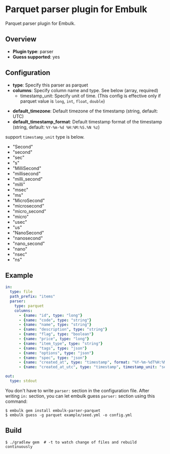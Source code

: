 # Parquet parser plugin for Embulk

Parquet parser plugin for Embulk.

## Overview

* **Plugin type**: parser
* **Guess supported**: yes

## Configuration

- **type**: Specify this parser as parquet
- **columns**: Specify column name and type. See below (array, required)
  - timestamp_unit: Specify unit of time. (This config is effective only if parquet value is `long`, `int`, `float`, `double`)
* **default_timezone**: Default timezone of the timestamp (string, default: UTC)
* **default_timestamp_format**: Default timestamp format of the timestamp (string, default: `%Y-%m-%d %H:%M:%S.%N %z`)

support `timestamp_unit` type is below.

- "Second"
- "second"
- "sec"
- "s"
- "MilliSecond"
- "millisecond"
- "milli_second"
- "milli"
- "msec"
- "ms"
- "MicroSecond"
- "microsecond"
- "micro_second"
- "micro"
- "usec"
- "us"
- "NanoSecond"
- "nanosecond"
- "nano_second"
- "nano"
- "nsec"
- "ns"

## Example

```yaml
in:
  type: file
  path_prefix: "items"
  parser:
    type: parquet
    columns:
      - {name: "id", type: "long"}
      - {name: "code", type: "string"}
      - {name: "name", type: "string"}
      - {name: "description", type: "string"}
      - {name: "flag", type: "boolean"}
      - {name: "price", type: "long"}
      - {name: "item_type", type: "string"}
      - {name: "tags", type: "json"}
      - {name: "options", type: "json"}
      - {name: "spec", type: "json"}
      - {name: "created_at", type: "timestamp", format: "%Y-%m-%dT%H:%M:%S%:z"}
      - {name: "created_at_utc", type: "timestamp", timestamp_unit: "second"}

out:
  type: stdout
```


You don't have to write `parser:` section in the configuration file. After writing `in:` section, you can let embulk guess `parser:` section using this command:

```
$ embulk gem install embulk-parser-parquet
$ embulk guess -g parquet example/seed.yml -o config.yml
```

## Build

```
$ ./gradlew gem  # -t to watch change of files and rebuild continuously
```
